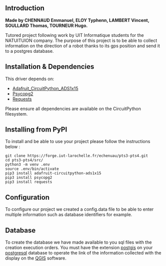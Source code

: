 ## Introduction

**Made by CHENNAUD Emmanuel, ELOY Typhenn, LAMBERT Vincent, SOULLARD Thomas, TOURNEUR Hugo.**

Tutored project following work by UIT Informatique students for the NATUITUION company. The purpose of this project is to be able to collect information on the direction of a robot thanks to its gps position and send it to a postgres database.

## Installation & Dependencies
This driver depends on:

* [Adafruit_CircuitPython_ADS1x15](https://github.com/adafruit/Adafruit_CircuitPython_ADS1x15)
* [Psycopg2](https://pypi.org/project/psycopg2/)
* [Requests](https://requests-fr.readthedocs.io/en/latest/)

Please ensure all dependencies are available on the CircuitPython filesystem.

## Installing from PyPI

To install and be able to use your project please follow the instructions below :

``` 
git clone https://forge.iut-larochelle.fr/echenuau/pts3-pts4.git 
cd pts3-pts4/src/ 
python3 -m venv .env
source .env/bin/activate 
pip3 install adafruit-circuitpython-ads1x15
pip3 install psycopg2
pip3 install requests
```
## Configuration

To configure our project we created a config.data file to be able to enter multiple information such as database identifiers for example.

## Database
To create the database we have made available to you sql files with the creation execution orders.
You must have the extension [postgis](https://postgis.net/) on your [postgresql](https://www.postgresql.org/) database to operate the link of the information collected with the display on the [QGIS](https://www.qgis.org/fr/site/index.html) software.
